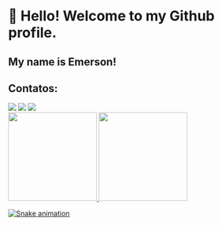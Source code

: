 # 👋 Hello! Welcome to my Github profile.

## My name is Emerson!

## Contatos:

<div>
<a href="https://instagram.com/_r0cha1677" target="_blank"><img loading="lazy" src="https://img.shields.io/badge/-Instagram-%23E4405F?style=for-the-badge&logo=instagram&logoColor=white" target="_blank"></a>
<a href = "mailto:emerson8096@gmail.com"><img loading="lazy" src="https://img.shields.io/badge/Gmail-D14836?style=for-the-badge&logo=gmail&logoColor=white" target="_blank"></a>
<a href="www.linkedin.com/in/emerson-rocha-9b56991b8" target="_blank"><img loading="lazy" src="https://img.shields.io/badge/-LinkedIn-%230077B5?style=for-the-badge&logo=linkedin&logoColor=white" target="_blank"></a>   
</div>

<div>
<a href="https://github.com/smoothemerson">
<img loading="lazy" height="180em" src="https://github-readme-stats.vercel.app/api/top-langs/?smoothemerson&layout=compact&langs_count=7&theme=dracula"/>
<img loading="lazy" height="180em" src="https://github-readme-stats.vercel.app/api?smoothemerson&show_icons=true&theme=dracula&include_all_commits=true&count_private=true"/>
</div>

![Snake animation](https://github.com/smoothemerson/smoothemerson/blob/output/github-contribution-grid-snake.svg)
